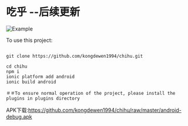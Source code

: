 # 吃乎 --后续更新

![Example](https://github.com/kongdewen1994/chihu/blob/master/chihu.gif)

To use this project:

```shell

git clone https://github.com/kongdewen1994/chihu.git

cd chihu
npm i
ionic platform add android
ionic build android

＃＃To ensure normal operation of the project, please install the plugins in plugins directory

```

APK下载:https://github.com/kongdewen1994/chihu/raw/master/android-debug.apk

